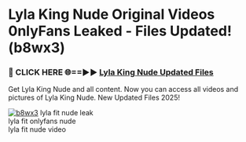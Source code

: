 # Lyla King Nude Original Videos 0nlyFans Leaked - Files Updated! (b8wx3)

<h3>🔴 CLICK HERE 🌐==►► <a href="https://tinyurl.com/5h6xmrr3" rel="nofollow">Lyla King Nude Updated Files</a></h3>

Get Lyla King Nude and all content. Now you can access all videos and pictures of Lyla King Nude. New Updated Files 2025!

[![b8wx3](https://i.imgur.com/KVD873Z.gif)](https://tinyurl.com/5h6xmrr3)
lyla fit nude leak<br>
lyla fit onlyfans nude<br>
lyla fit nude video